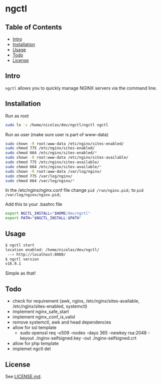 # ngctl 

## Table of Contents

- [Intro](#Intro)
- [Installation](#Installation)
- [Usage](#Usage)
- [Todo](#Todo)
- [License](#License)


## Intro

`ngctl` allows you to quickly manage NGINX servers via the command line.


## Installation 

Run as root
```sh
sudo ln -s /home/nicolas/dev/ngctl/ngctl ngctl
```

Run as user (make sure user is part of www-data)
```sh
sudo chown -R root:www-data /etc/nginx/sites-enabled/
sudo chmod 775 /etc/nginx/sites-enabled/
sudo chmod 664 /etc/nginx/sites-enabled/*
sudo chown -R root:www-data /etc/nginx/sites-available/
sudo chmod 775 /etc/nginx/sites-available/
sudo chmod 664 /etc/nginx/sites-available/*
sudo chown -R root:www-data /var/log/nginx/
sudo chmod 775 /var/log/nginx/
sudo chmod 664 /var/log/nginx/*
```

In the /etc/nginx/nginx.conf file change 
```pid /run/nginx.pid;```
to
```pid /var/log/nginx/nginx.pid;```

Add this to your .bashrc file
```sh
export NGCTL_INSTALL="$HOME/dev/ngctl"
export PATH="$NGCTL_INSTALL:$PATH"
```

## Usage 
```sh
$ ngctl start
location enabled: /home/nicolas/dev/ngctl/
 --> http://localhost:8080/
$ ngctl version
v16.9.1
```
Simple as that!

## Todo
- check for requirement (awk, nginx, /etc/nginx/sites-available, /etc/nginx/sites-enabled, systemctl)
- implement nginx_safe_start
- implement nginx_conf_is_valid
- remove systemctl, awk and head dependencies
- allow for ssl template
    - sudo openssl req -x509 -nodes -days 365 -newkey rsa:2048 -keyout ./nginx-selfsigned.key -out ./nginx-selfsigned.crt
- allow for php template
- implemet ngctl del

## License

See [LICENSE.md](./LICENSE.md).

